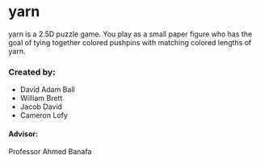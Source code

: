 # yarn
yarn is a 2.5D puzzle game. You play as a small paper figure who has the goal of tying together colored pushpins with matching colored lengths of yarn.

### Created by:
- David Adam Ball
- William Brett
- Jacob David
- Cameron Lofy

#### Advisor:
Professor Ahmed Banafa
